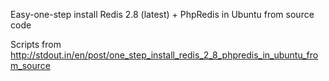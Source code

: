 Easy-one-step install Redis 2.8 (latest) + PhpRedis in Ubuntu from source code

Scripts from http://stdout.in/en/post/one_step_install_redis_2_8_phpredis_in_ubuntu_from_source
